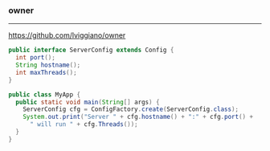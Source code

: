 ### owner
---
https://github.com/lviggiano/owner

```java
public interface ServerConfig extends Config {
  int port();
  String hostname();
  int maxThreads();
}

public class MyApp {
  public static void main(String[] args) {
    ServerConfig cfg = ConfigFactory.create(ServerConfig.class);
    System.out.print("Server " + cfg.hostname() + ":" + cfg.port() +
      " will run " + cfg.Threads());
  }
}
```

```
```

```
```
